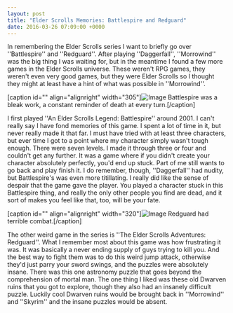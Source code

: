 ```yaml
---
layout: post
title: "Elder Scrolls Memories: Battlespire and Redguard"
date: 2016-03-26 07:09:00 +0000
---
```

In remembering the Elder Scrolls series I want to briefly go over ''Battlespire'' and ''Redguard''. After playing ''Daggerfall'', ''Morrowind'' was the big thing I was waiting for, but in the meantime I found a few more games in the Elder Scrolls universe. These weren't RPG games, they weren't even very good games, but they were Elder Scrolls so I thought they might at least have a hint of what was possible in ''Morrowind''.

[caption id="" align="alignright" width="305"]![Image](/https://www.jackeverett.com/rc_files/b/s/bspire1.PNG) Battlespire was a bleak work, a constant reminder of death at every turn.[/caption]

I first played ''An Elder Scrolls Legend: Battlespire'' around 2001. I can't really say I have fond memories of this game. I spent a lot of time in it, but never really made it that far. I must have tried with at least three characters, but ever time I got to a point where my character simply wasn't tough enough. There were seven levels. I made it through three or four and couldn't get any further. It was a game where if you didn't create your character absolutely perfectly, you'd end up stuck. Part of me still wants to go back and play finish it. I do remember, though, ''Daggerfall'' had nudity, but Battlespire's was even more titillating. I really did like the sense of despair that the game gave the player. You played a character stuck in this Battlespire thing, and really the only other people you find are dead, and it sort of makes you feel like that, too, will be your fate.

[caption id="" align="alignright" width="320"]![Image](/https://www.jackeverett.com/rc_files/r/e/redguard1.JPG) Redguard had terrible combat.[/caption]

The other weird game in the series is ''The Elder Scrolls Adventures: Redguard''. What I remember most about this game was how frustrating it was. It was basically a never ending supply of guys trying to kill you. And the best way to fight them was to do this weird jump attack, otherwise they'd just parry your sword swings, and the puzzles were absolutely insane. There was this one astronomy puzzle that goes beyond the comprehension of mortal man. The one thing I liked was these old Dwarven ruins that you got to explore, though they also had an insanely difficult puzzle. Luckily cool Dwarven ruins would be brought back in ''Morrowind'' and ''Skyrim'' and the insane puzzles would be absent.
